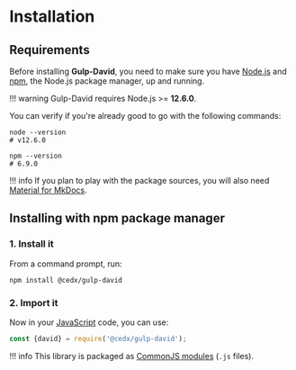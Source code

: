 # Installation

## Requirements
Before installing **Gulp-David**, you need to make sure you have [Node.js](https://nodejs.org)
and [npm](https://www.npmjs.com), the Node.js package manager, up and running.

!!! warning
    Gulp-David requires Node.js >= **12.6.0**.
    
You can verify if you're already good to go with the following commands:

```shell
node --version
# v12.6.0

npm --version
# 6.9.0
```

!!! info
    If you plan to play with the package sources, you will also need
    [Material for MkDocs](https://squidfunk.github.io/mkdocs-material).

## Installing with npm package manager

### 1. Install it
From a command prompt, run:

```shell
npm install @cedx/gulp-david
```

### 2. Import it
Now in your [JavaScript](https://developer.mozilla.org/en-US/docs/Web/JavaScript) code, you can use:

```js
const {david} = require('@cedx/gulp-david');
```

!!! info
    This library is packaged as [CommonJS modules](https://nodejs.org/api/modules.html) (`.js` files).
